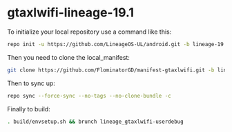 
gtaxlwifi-lineage-19.1
===========

To initialize your local repository use a command like this:
````bash
repo init -u https://github.com/LineageOS-UL/android.git -b lineage-19.1 --git-lfs
````
Then you need to clone the local_manifest:
````bash
git clone https://github.com/FlominatorGD/manifest-gtaxlwifi.git -b lineage-19.1 .repo/local_manifests
````
Then to sync up:
````bash
repo sync --force-sync --no-tags --no-clone-bundle -c
````
Finally to build:
````bash
. build/envsetup.sh && brunch lineage_gtaxlwifi-userdebug
````
